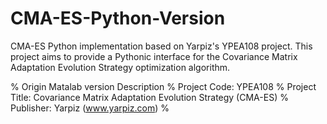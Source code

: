 # CMA-ES-Python-Version
CMA-ES Python implementation based on Yarpiz's YPEA108 project. This project aims to provide a Pythonic interface for the Covariance Matrix Adaptation Evolution Strategy optimization algorithm.

% Origin Matalab version Description
% Project Code: YPEA108
% Project Title: Covariance Matrix Adaptation Evolution Strategy (CMA-ES)
% Publisher: Yarpiz (www.yarpiz.com)
% 
